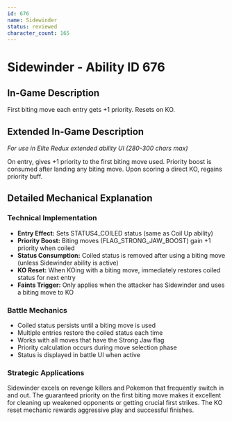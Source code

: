 ```yaml
---
id: 676
name: Sidewinder
status: reviewed
character_count: 165
---
```


# Sidewinder - Ability ID 676

## In-Game Description
First biting move each entry gets +1 priority. Resets on KO.

## Extended In-Game Description
*For use in Elite Redux extended ability UI (280-300 chars max)*

On entry, gives +1 priority to the first biting move used. Priority boost is consumed after landing any biting move. Upon scoring a direct KO, regains priority buff.

## Detailed Mechanical Explanation

### Technical Implementation

- **Entry Effect:** Sets STATUS4_COILED status (same as Coil Up ability)
- **Priority Boost:** Biting moves (FLAG_STRONG_JAW_BOOST) gain +1 priority when coiled
- **Status Consumption:** Coiled status is removed after using a biting move (unless Sidewinder ability is active)
- **KO Reset:** When KOing with a biting move, immediately restores coiled status for next entry
- **Faints Trigger:** Only applies when the attacker has Sidewinder and uses a biting move to KO

### Battle Mechanics

- Coiled status persists until a biting move is used
- Multiple entries restore the coiled status each time
- Works with all moves that have the Strong Jaw flag
- Priority calculation occurs during move selection phase
- Status is displayed in battle UI when active

### Strategic Applications

Sidewinder excels on revenge killers and Pokemon that frequently switch in and out. The guaranteed priority on the first biting move makes it excellent for cleaning up weakened opponents or getting crucial first strikes. The KO reset mechanic rewards aggressive play and successful finishes.